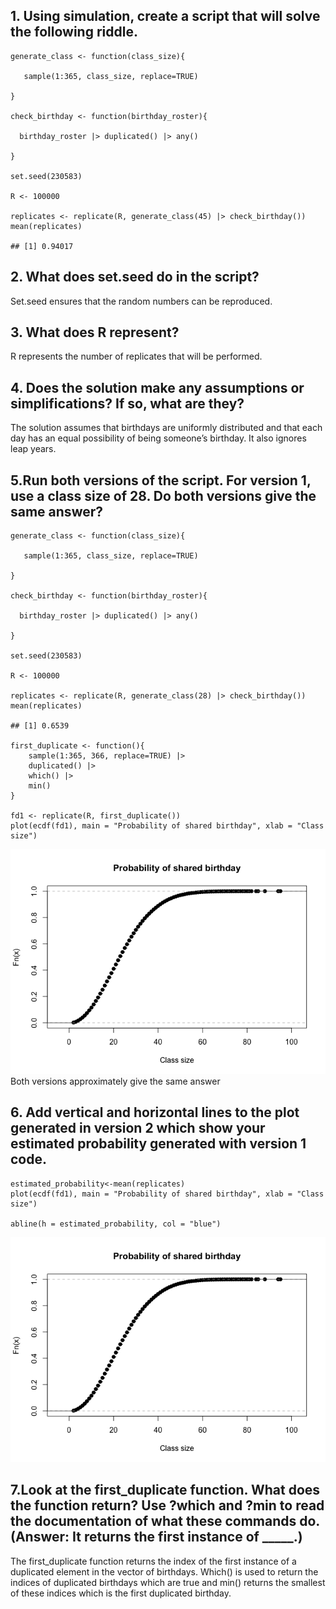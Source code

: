 ## 1. Using simulation, create a script that will solve the following riddle.

    generate_class <- function(class_size){

       sample(1:365, class_size, replace=TRUE)

    }
     
    check_birthday <- function(birthday_roster){

      birthday_roster |> duplicated() |> any()

    }

    set.seed(230583)

    R <- 100000

    replicates <- replicate(R, generate_class(45) |> check_birthday())
    mean(replicates)

    ## [1] 0.94017

## 2. What does set.seed do in the script?

Set.seed ensures that the random numbers can be reproduced.

## 3. What does R represent?

R represents the number of replicates that will be performed.

## 4. Does the solution make any assumptions or simplifications? If so, what are they?

The solution assumes that birthdays are uniformly distributed and that
each day has an equal possibility of being someone’s birthday. It also
ignores leap years.

## 5.Run both versions of the script. For version 1, use a class size of 28. Do both versions give the same answer?

    generate_class <- function(class_size){

       sample(1:365, class_size, replace=TRUE)

    }
     
    check_birthday <- function(birthday_roster){

      birthday_roster |> duplicated() |> any()

    }

    set.seed(230583)

    R <- 100000

    replicates <- replicate(R, generate_class(28) |> check_birthday())
    mean(replicates)

    ## [1] 0.6539

    first_duplicate <- function(){
        sample(1:365, 366, replace=TRUE) |>
        duplicated() |>
        which() |>
        min()
    }

    fd1 <- replicate(R, first_duplicate())
    plot(ecdf(fd1), main = "Probability of shared birthday", xlab = "Class size")

![](HW6_files/figure-markdown_strict/unnamed-chunk-3-1.png) Both
versions approximately give the same answer

## 6. Add vertical and horizontal lines to the plot generated in version 2 which show your estimated probability generated with version 1 code.

    estimated_probability<-mean(replicates)
    plot(ecdf(fd1), main = "Probability of shared birthday", xlab = "Class size")

    abline(h = estimated_probability, col = "blue")

![](HW6_files/figure-markdown_strict/unnamed-chunk-4-1.png)

## 7.Look at the first\_duplicate function. What does the function return? Use ?which and ?min to read the documentation of what these commands do. (Answer: It returns the first instance of \_\_\_\_\_.)

The first\_duplicate function returns the index of the first instance of
a duplicated element in the vector of birthdays. Which() is used to
return the indices of duplicated birthdays which are true and min()
returns the smallest of these indices which is the first duplicated
birthday.
